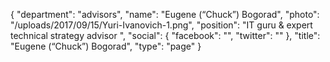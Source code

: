 {
  "department": "advisors",
  "name": "Eugene (“Chuck”) Bogorad",
  "photo": "/uploads/2017/09/15/Yuri-Ivanovich-1.png",
  "position": "IT guru & expert technical strategy advisor ",
  "social": {
    "facebook": "",
    "twitter": ""
  },
  "title": "Eugene (“Chuck”) Bogorad",
  "type": "page"
}

